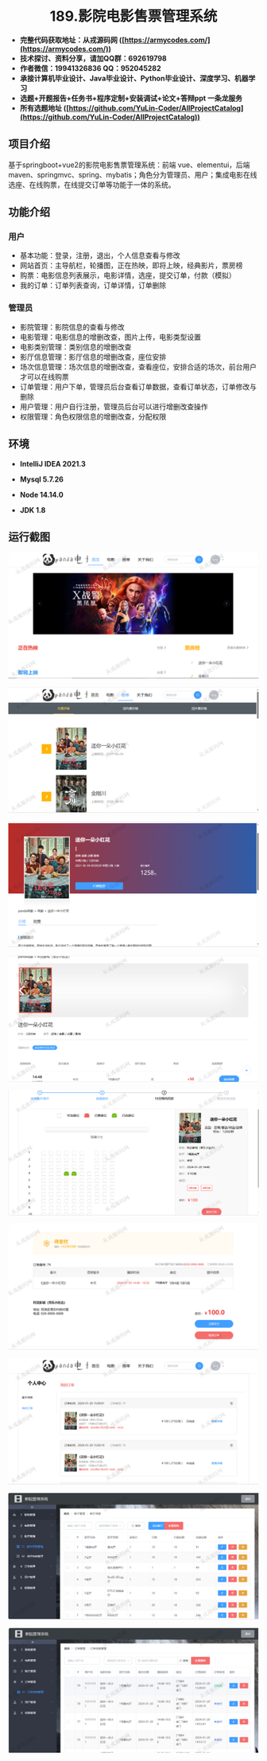 <p><h1 align="center">189.影院电影售票管理系统</h1></p>

- <b>完整代码获取地址：从戎源码网 ([https://armycodes.com/](https://armycodes.com/))</b>
- <b>技术探讨、资料分享，请加QQ群：692619798</b> 
- <b>作者微信：19941326836  QQ：952045282</b> 
- <b>承接计算机毕业设计、Java毕业设计、Python毕业设计、深度学习、机器学习</b>
- <b>选题+开题报告+任务书+程序定制+安装调试+论文+答辩ppt 一条龙服务</b>
- <b>所有选题地址 ([https://github.com/YuLin-Coder/AllProjectCatalog](https://github.com/YuLin-Coder/AllProjectCatalog)) </b>

## 项目介绍
基于springboot+vue2的影院电影售票管理系统：前端 vue、elementui，后端 maven、springmvc、spring、mybatis；角色分为管理员、用户；集成电影在线选座、在线购票，在线提交订单等功能于一体的系统。

## 功能介绍

### 用户

- 基本功能：登录，注册，退出，个人信息查看与修改
- 网站首页：主导航栏，轮播图，正在热映，即将上映，经典影片，票房榜
- 购票：电影信息列表展示，电影详情，选座，提交订单，付款（模拟）
- 我的订单：订单列表查询，订单详情，订单删除

### 管理员

- 影院管理：影院信息的查看与修改
- 电影管理：电影信息的增删改查，图片上传，电影类型设置
- 电影类别管理：类别信息的增删改查
- 影厅信息管理：影厅信息的增删改查，座位安排
- 场次信息管理：场次信息的增删改查，查看座位，安排合适的场次，前台用户才可以在线购票
- 订单管理：用户下单，管理员后台查看订单数据，查看订单状态，订单修改与删除
- 用户管理：用户自行注册，管理员后台可以进行增删改查操作
- 权限管理：角色权限信息的增删改查，分配权限

## 环境

- <b>IntelliJ IDEA 2021.3</b>

- <b>Mysql 5.7.26</b>

- <b>Node 14.14.0</b>

- <b>JDK 1.8</b>

## 运行截图

![](screenshot/1.png)

![](screenshot/2.png)

![](screenshot/3.png)

![](screenshot/4.png)

![](screenshot/5.png)

![](screenshot/6.png)

![](screenshot/7.png)

![](screenshot/8.png)

![](screenshot/9.png)
